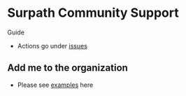 # Surpath Community Support

Guide
- Actions go under <a href="https://github.com/Surpath-Community/Support/issues">issues</a>

## Add me to the organization <br />
- Please see <a href="https://github.com/Surpath-Community/Support/issues?q=is%3Aissue+is%3Aclosed">examples</a> here
